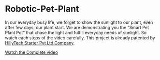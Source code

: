# Robotic-Pet-Plant

In our everyday busy life, we forget to show the sunlight to our plant, even after few days, our plant start. We are demonstrating you the “Smart Pet Plant Pot” that chase the light and fulfill everyday needs of sunlight. So watch each steps of the video carefully. This project is already patented by [HillyTech Starter Pvt Ltd Company](https://www.hillytechstarter.com/).


[Watch the Complete video](https://youtu.be/oEc5XeKmPgI)

